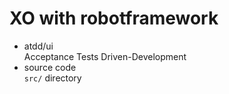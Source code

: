 # XO with robotframework

- atdd/ui  
Acceptance Tests Driven-Development
- source code  
`src/` directory

